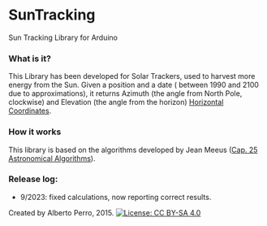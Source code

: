 # SunTracking
Sun Tracking Library for Arduino

### What is it?

This Library has been developed for Solar Trackers, used to harvest more energy from the Sun. Given a position and a date ( between 1990 and 2100 due to approximations), it returns Azimuth (the angle from North Pole, clockwise) and Elevation (the angle from the horizon) [Horizontal Coordinates](https://en.wikipedia.org/wiki/Horizontal_coordinate_system).

### How it works
This library is based on the algorithms developed by Jean Meeus ([Cap. 25 Astronomical Algorithms](https://www.amazon.com/Astronomical-Algorithms-Jean-Meeus/dp/0943396352)).

### Release log:
- 9/2023: fixed calculations, now reporting correct results.

Created by Alberto Perro, 2015.
[![License: CC BY-SA 4.0](https://img.shields.io/badge/License-CC%20BY--SA%204.0-lightgrey.svg)](https://creativecommons.org/licenses/by-sa/4.0/)


